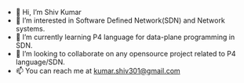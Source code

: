 - 👋 Hi, I’m Shiv Kumar
- 👀 I’m interested in Software Defined Network(SDN) and Network systems.
- 🌱 I’m currently learning P4 language for data-plane programming in SDN.
- 💞️ I’m looking to collaborate on any opensource project related to P4 language/SDN.
- 📫 You can reach me at kumar.shiv301@gmail.com

<!---
shivkumar301/shivkumar301 is a ✨ special ✨ repository because its `README.md` (this file) appears on your GitHub profile.
You can click the Preview link to take a look at your changes.
--->
